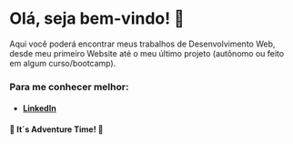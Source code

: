 # Olá, seja bem-vindo! :wave: 

Aqui você poderá encontrar meus trabalhos de Desenvolvimento Web, desde meu primeiro Website até o meu último projeto (autônomo ou feito em algum curso/bootcamp). 

### Para me conhecer melhor:

- #### [LinkedIn](https://www.linkedin.com/in/edson-matheus-b5a0171ba/)

 #### 	

 #### :rocket: It´s Adventure Time! :rocket:



